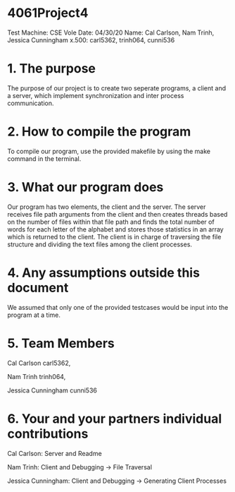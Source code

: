 # 4061Project4

Test Machine: CSE Vole
Date: 04/30/20
Name: Cal Carlson, Nam Trinh, Jessica Cunningham
x.500: carl5362, trinh064, cunni536

# 1. The purpose

The purpose of our project is to create two seperate programs, a client and a server, which implement synchronization and inter process communication.

# 2. How to compile the program

To compile our program, use the provided makefile by using the make command in the terminal.

# 3. What our program does

Our program has two elements, the client and the server. The server receives file path arguments from the client and then creates threads based on the number of files within that file path and finds the total number of words for each letter of the alphabet and stores those statistics in an array which is returned to the client. The client is in charge of traversing the file structure and dividing the text files among the client processes.

# 4. Any assumptions outside this document

We assumed that only one of the provided testcases would be input into the program at a time.

# 5. Team Members

Cal Carlson carl5362, 

Nam Trinh trinh064, 

Jessica Cunningham cunni536

# 6. Your and your partners individual contributions

Cal Carlson: Server and Readme

Nam Trinh: Client and Debugging -> File Traversal

Jessica Cunningham: Client and Debugging -> Generating Client Processes
